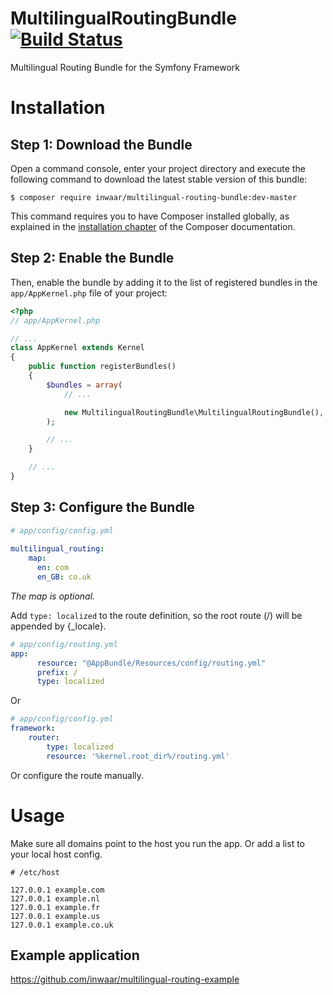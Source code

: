 MultilingualRoutingBundle [![Build Status](https://travis-ci.org/inwaar/MultilingualRoutingBundle.svg?branch=master)](https://travis-ci.org/inwaar/MultilingualRoutingBundle)
======

Multilingual Routing Bundle for the Symfony Framework


Installation
============

Step 1: Download the Bundle
---------------------------

Open a command console, enter your project directory and execute the
following command to download the latest stable version of this bundle:

```console
$ composer require inwaar/multilingual-routing-bundle:dev-master
```

This command requires you to have Composer installed globally, as explained
in the [installation chapter](https://getcomposer.org/doc/00-intro.md)
of the Composer documentation.

Step 2: Enable the Bundle
-------------------------

Then, enable the bundle by adding it to the list of registered bundles
in the `app/AppKernel.php` file of your project:

```php
<?php
// app/AppKernel.php

// ...
class AppKernel extends Kernel
{
    public function registerBundles()
    {
        $bundles = array(
            // ...

            new MultilingualRoutingBundle\MultilingualRoutingBundle(),
        );

        // ...
    }

    // ...
}
```

Step 3: Configure the Bundle
-------------------------
```yaml
# app/config/config.yml
 
multilingual_routing:
    map:
      en: com
      en_GB: co.uk
```

_The map is optional._


Add `type: localized` to the route definition, so the root route (/) will be appended by {_locale}.
```yaml
# app/config/routing.yml
app:
      resource: "@AppBundle/Resources/config/routing.yml"
      prefix: /
      type: localized
```
Or
```yaml
# app/config/config.yml
framework:
    router:
        type: localized
        resource: '%kernel.root_dir%/routing.yml'
```

Or configure the route manually.

Usage
============

Make sure all domains point to the host you run the app.
Or add a list to your local host config.
 
```text
# /etc/host

127.0.0.1 example.com
127.0.0.1 example.nl
127.0.0.1 example.fr
127.0.0.1 example.us
127.0.0.1 example.co.uk
```

Example application
-------------------------
https://github.com/inwaar/multilingual-routing-example
